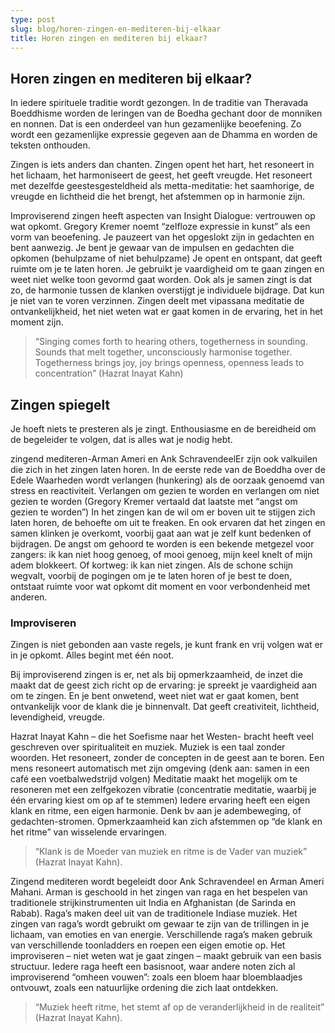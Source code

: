 ```yaml
---
type: post
slug: blog/horen-zingen-en-mediteren-bij-elkaar
title: Horen zingen en mediteren bij elkaar?
---
```

## Horen zingen en mediteren bij elkaar?

In iedere spirituele traditie wordt gezongen. In de traditie van 
Theravada Boeddhisme worden de leringen van de Boedha gechant door de 
monniken en nonnen. Dat is een onderdeel van hun gezamenlijke 
beoefening. Zo wordt een gezamenlijke expressie gegeven aan de Dhamma en
 worden de teksten onthouden.

Zingen is iets anders dan chanten. Zingen opent het hart, het 
resoneert in het lichaam, het harmoniseert de geest, het geeft vreugde. 
Het resoneert met dezelfde geestesgesteldheid als metta-meditatie: het 
saamhorige, de vreugde en lichtheid die het brengt, het afstemmen op in 
harmonie zijn.

Improviserend zingen heeft aspecten van Insight Dialogue: vertrouwen 
op wat opkomt. Gregory Kremer noemt “zelfloze expressie in kunst” als 
een vorm van beoefening. Je pauzeert van het opgeslokt zijn in gedachten
 en bent aanwezig. Je bent je gewaar van de impulsen en gedachten die 
opkomen (behulpzame of niet behulpzame) Je opent en ontspant, dat geeft 
ruimte om je te laten horen. Je gebruikt je vaardigheid om te gaan 
zingen en weet niet welke toon gevormd gaat worden. Ook als je samen 
zingt is dat zo, de harmonie tussen de klanken overstijgt je individuele
 bijdrage. Dat kun je niet van te voren verzinnen. Zingen deelt met 
vipassana meditatie de ontvankelijkheid, het niet weten wat er gaat 
komen in de ervaring, het in het moment zijn.

> “Singing comes forth to hearing others, togetherness in sounding. 
> Sounds that melt together, unconsciously harmonise together. 
> Togetherness brings joy, joy brings openness, openness leads to 
> concentration” (Hazrat Inayat Kahn)

## Zingen spiegelt

Je hoeft niets te presteren als je zingt. Enthousiasme en de 
bereidheid om de begeleider te volgen, dat is alles wat je nodig hebt.

zingend mediteren-Arman Ameri en Ank SchravendeelEr zijn ook 
valkuilen die zich in het zingen laten horen. In de eerste rede van de 
Boeddha over de Edele Waarheden wordt verlangen (hunkering) als de 
oorzaak genoemd van stress en reactiviteit. Verlangen om gezien te 
worden en verlangen om niet gezien te worden (Gregory Kremer vertaald 
dat laatste met “angst om gezien te worden”) In het zingen kan de wil om
 er boven uit te stijgen zich laten horen, de behoefte om uit te 
freaken. En ook ervaren dat het zingen en samen klinken je overkomt, 
voorbij gaat aan wat je zelf kunt bedenken of bijdragen. De angst om 
gehoord te worden is een bekende metgezel voor zangers: ik kan niet hoog
 genoeg, of mooi genoeg, mijn keel knelt of mijn adem blokkeert. Of 
kortweg: ik kan niet zingen. Als de schone schijn wegvalt, voorbij de 
pogingen om je te laten horen of je best te doen, ontstaat ruimte voor 
wat opkomt dit moment en voor verbondenheid met anderen.

### Improviseren

Zingen is niet gebonden aan vaste regels, je kunt frank en vrij volgen wat er in je opkomt. Alles begint met één noot.

Bij improviserend zingen is er, net als bij opmerkzaamheid, de inzet 
die maakt dat de geest zich richt op de ervaring: je spreekt je 
vaardigheid aan om te zingen. En je bent onwetend, weet niet wat er gaat
 komen, bent ontvankelijk voor de klank die je binnenvalt. Dat geeft 
creativiteit, lichtheid, levendigheid, vreugde.

Hazrat Inayat Kahn – die het Soefisme naar het Westen- bracht heeft 
veel geschreven over spiritualiteit en muziek. Muziek is een taal zonder
 woorden. Het resoneert, zonder de concepten in de geest aan te boren. 
Een mens resoneert automatisch met zijn omgeving (denk aan: samen in een
 café een voetbalwedstrijd volgen) Meditatie maakt het mogelijk om te 
resoneren met een zelfgekozen vibratie (concentratie meditatie, waarbij 
je één ervaring kiest om op af te stemmen) Iedere ervaring heeft een 
eigen klank en ritme, een eigen harmonie. Denk bv aan je adembeweging, 
of gedachten-stromen. Opmerkzaamheid kan zich afstemmen op “de klank en 
het ritme” van wisselende ervaringen.

> “Klank is de Moeder van muziek en ritme is de Vader van muziek” (Hazrat Inayat Kahn).

Zingend mediteren wordt begeleidt door Ank Schravendeel en Arman 
Ameri Mahani. Arman is geschoold in het zingen van raga en het bespelen 
van traditionele strijkinstrumenten uit India en Afghanistan (de Sarinda
 en Rabab). Raga’s maken deel uit van de traditionele Indiase muziek. 
Het zingen van raga’s wordt gebruikt om gewaar te zijn van de trillingen
 in je lichaam, van emoties en van energie. Verschillende raga’s maken 
gebruik van verschillende toonladders en roepen een eigen emotie op. Het
 improviseren – niet weten wat je gaat zingen – maakt gebruik van een 
basis structuur. Iedere raga heeft een basisnoot, waar andere noten zich
 al improviserend “omheen vouwen”: zoals een bloem haar bloemblaadjes 
ontvouwt, zoals een natuurlijke ordening die zich laat ontdekken.

> “Muziek heeft ritme, het stemt af op de veranderlijkheid in de realiteit” (Hazrat Inayat Kahn).

